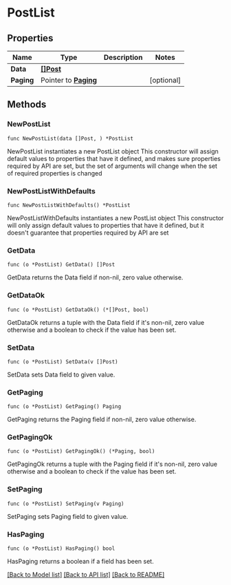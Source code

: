 # PostList

## Properties

Name | Type | Description | Notes
------------ | ------------- | ------------- | -------------
**Data** | [**[]Post**](Post.md) |  | 
**Paging** | Pointer to [**Paging**](Paging.md) |  | [optional] 

## Methods

### NewPostList

`func NewPostList(data []Post, ) *PostList`

NewPostList instantiates a new PostList object
This constructor will assign default values to properties that have it defined,
and makes sure properties required by API are set, but the set of arguments
will change when the set of required properties is changed

### NewPostListWithDefaults

`func NewPostListWithDefaults() *PostList`

NewPostListWithDefaults instantiates a new PostList object
This constructor will only assign default values to properties that have it defined,
but it doesn't guarantee that properties required by API are set

### GetData

`func (o *PostList) GetData() []Post`

GetData returns the Data field if non-nil, zero value otherwise.

### GetDataOk

`func (o *PostList) GetDataOk() (*[]Post, bool)`

GetDataOk returns a tuple with the Data field if it's non-nil, zero value otherwise
and a boolean to check if the value has been set.

### SetData

`func (o *PostList) SetData(v []Post)`

SetData sets Data field to given value.


### GetPaging

`func (o *PostList) GetPaging() Paging`

GetPaging returns the Paging field if non-nil, zero value otherwise.

### GetPagingOk

`func (o *PostList) GetPagingOk() (*Paging, bool)`

GetPagingOk returns a tuple with the Paging field if it's non-nil, zero value otherwise
and a boolean to check if the value has been set.

### SetPaging

`func (o *PostList) SetPaging(v Paging)`

SetPaging sets Paging field to given value.

### HasPaging

`func (o *PostList) HasPaging() bool`

HasPaging returns a boolean if a field has been set.


[[Back to Model list]](../README.md#documentation-for-models) [[Back to API list]](../README.md#documentation-for-api-endpoints) [[Back to README]](../README.md)


